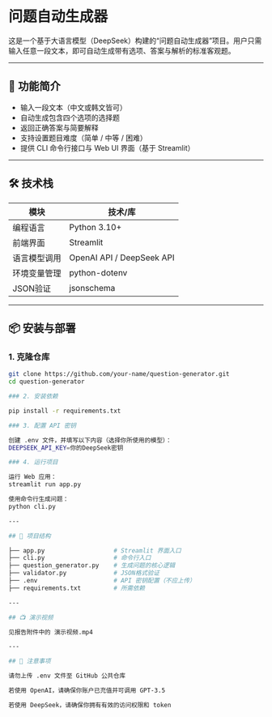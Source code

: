 # 问题自动生成器

这是一个基于大语言模型（DeepSeek）构建的“问题自动生成器”项目。用户只需输入任意一段文本，即可自动生成带有选项、答案与解析的标准客观题。

---

## 🌟 功能简介

- 输入一段文本（中文或韩文皆可）
- 自动生成包含四个选项的选择题
- 返回正确答案与简要解释
- 支持设置题目难度（简单 / 中等 / 困难）
- 提供 CLI 命令行接口与 Web UI 界面（基于 Streamlit）

---

## 🛠️ 技术栈

| 模块            | 技术/库         |
|----------------|----------------|
| 编程语言        | Python 3.10+   |
| 前端界面        | Streamlit      |
| 语言模型调用     | OpenAI API / DeepSeek API |
| 环境变量管理     | python-dotenv  |
| JSON验证        | jsonschema     |

---

## 📦 安装与部署

### 1. 克隆仓库

```bash
git clone https://github.com/your-name/question-generator.git
cd question-generator

### 2. 安装依赖

pip install -r requirements.txt

### 3. 配置 API 密钥

创建 .env 文件，并填写以下内容（选择你所使用的模型）：
DEEPSEEK_API_KEY=你的DeepSeek密钥

### 4. 运行项目

运行 Web 应用：
streamlit run app.py

使用命令行生成问题：
python cli.py

---

## 📁 项目结构

├── app.py                   # Streamlit 界面入口
├── cli.py                   # 命令行入口
├── question_generator.py    # 生成问题的核心逻辑
├── validator.py             # JSON格式验证
├── .env                     # API 密钥配置（不应上传）
├── requirements.txt         # 所需依赖

---

## 📺 演示视频

见报告附件中的 演示视频.mp4

---

## 📌 注意事项

请勿上传 .env 文件至 GitHub 公共仓库

若使用 OpenAI，请确保你账户已充值并可调用 GPT-3.5

若使用 DeepSeek，请确保你拥有有效的访问权限和 token